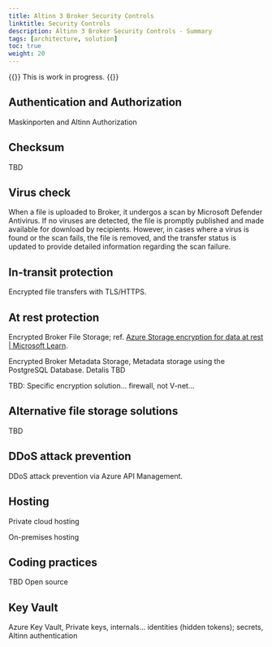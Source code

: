 ```yaml
---
title: Altinn 3 Broker Security Controls
linktitle: Security Controls
description: Altinn 3 Broker Security Controls - Summary 
tags: [architecture, solution]
toc: true
weight: 20
---
```


{{<notice warning>}} <!-- info -->
This is work in progress.
{{</notice>}}

## Authentication and Authorization
Maskinporten and Altinn Authorization

## Checksum
TBD

## Virus check

When a file is uploaded to Broker, it undergos a scan by Microsoft Defender Antivirus. 
If no viruses are detected, the file is promptly published and made available for download by recipients. However, in cases where a virus is found or the scan fails, the file is removed, and the transfer status is updated to provide detailed information regarding the scan failure.


## In-transit protection

Encrypted file transfers with TLS/HTTPS.

## At rest protection

Encrypted Broker File Storage; ref. [Azure Storage encryption for data
at rest \| Microsoft
Learn](https://learn.microsoft.com/en-us/azure/storage/common/storage-service-encryption).

Encrypted Broker Metadata Storage, Metadata storage using the PostgreSQL Database. Detalis TBD

TBD: Specific encryption solution... firewall, not V-net... 


## Alternative file storage solutions

TBD

## DDoS attack prevention

DDoS attack prevention via Azure API Management.

## Hosting

Private cloud hosting

On-premises hosting

## Coding practices

TBD Open source

## Key Vault

Azure Key Vault, Private keys, internals... identities (hidden tokens); secrets,  Altinn authentication


